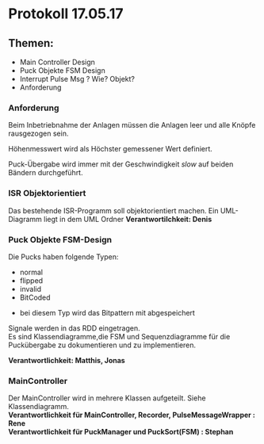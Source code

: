 # Protokoll 17.05.17  

 ## Themen:  
- Main Controller Design  
- Puck Objekte FSM Design  
- Interrupt Pulse Msg ? Wie? Objekt?  
- Anforderung  

### Anforderung

Beim Inbetriebnahme der Anlagen müssen die Anlagen leer und alle Knöpfe rausgezogen sein.

Höhenmesswert wird als Höchster gemessener Wert definiert.

Puck-Übergabe wird immer mit der Geschwindigkeit _slow_ auf beiden Bändern durchgeführt.

### ISR Objektorientiert
Das bestehende ISR-Programm soll objektorientiert machen. Ein UML-Diagramm
liegt in dem UML Ordner
__Verantwortilchkeit: Denis__

### Puck Objekte FSM-Design
Die Pucks haben folgende Typen:
- normal
- flipped
- invalid
- BitCoded
 * bei diesem Typ wird das Bitpattern mit abgespeichert


Signale werden in das RDD eingetragen.  
Es sind Klassendiagramme,die FSM und Sequenzdiagramme für die Puckübergabe zu dokumentieren und zu implementieren.

__Verantwortlichkeit: Matthis, Jonas__  

### MainController
Der MainController wird in mehrere Klassen aufgeteilt. Siehe Klassendiagramm.  
__Verantwortlichkeit für MainController, Recorder, PulseMessageWrapper : Rene__  
__Verantwortlichkeit für PuckManager und PuckSort(FSM) : Stephan__


